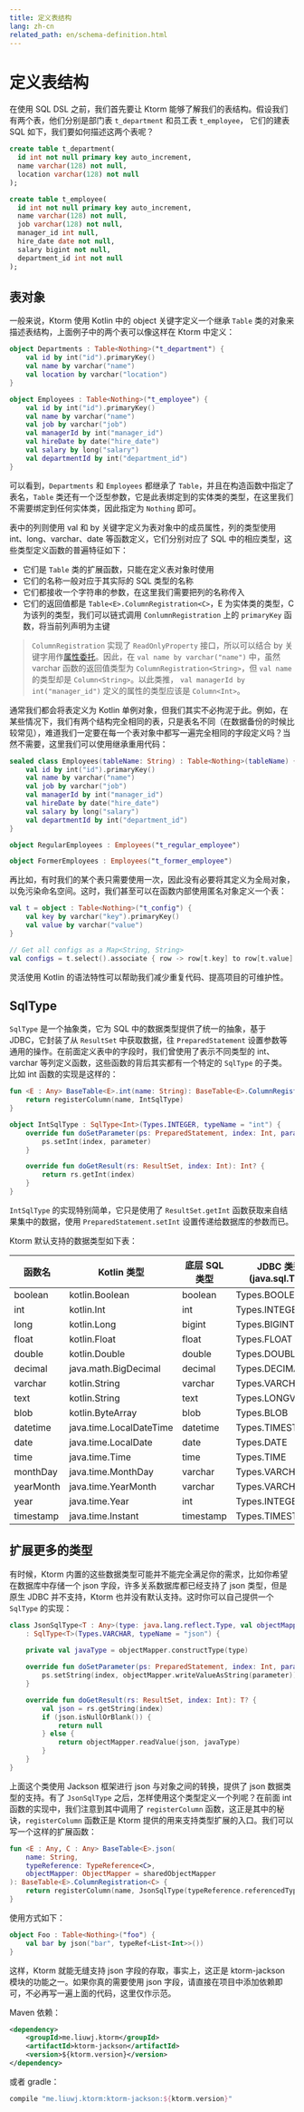 ```yaml
---
title: 定义表结构
lang: zh-cn
related_path: en/schema-definition.html
---
```


# 定义表结构

在使用 SQL DSL 之前，我们首先要让 Ktorm 能够了解我们的表结构。假设我们有两个表，他们分别是部门表 `t_department` 和员工表 `t_employee`， 它们的建表 SQL 如下，我们要如何描述这两个表呢？

```sql
create table t_department(
  id int not null primary key auto_increment,
  name varchar(128) not null,
  location varchar(128) not null
);

create table t_employee(
  id int not null primary key auto_increment,
  name varchar(128) not null,
  job varchar(128) not null,
  manager_id int null,
  hire_date date not null,
  salary bigint not null,
  department_id int not null
);
```

## 表对象

一般来说，Ktorm 使用 Kotlin 中的 object 关键字定义一个继承 `Table` 类的对象来描述表结构，上面例子中的两个表可以像这样在 Ktorm 中定义：

```kotlin
object Departments : Table<Nothing>("t_department") {
    val id by int("id").primaryKey()
    val name by varchar("name")
    val location by varchar("location")
}

object Employees : Table<Nothing>("t_employee") {
    val id by int("id").primaryKey()
    val name by varchar("name")
    val job by varchar("job")
    val managerId by int("manager_id")
    val hireDate by date("hire_date")
    val salary by long("salary")
    val departmentId by int("department_id")
}
```

可以看到，`Departments` 和 `Employees` 都继承了 `Table`，并且在构造函数中指定了表名，`Table` 类还有一个泛型参数，它是此表绑定到的实体类的类型，在这里我们不需要绑定到任何实体类，因此指定为 `Nothing` 即可。

表中的列则使用 val 和 by 关键字定义为表对象中的成员属性，列的类型使用 int、long、varchar、date 等函数定义，它们分别对应了 SQL 中的相应类型，这些类型定义函数的普遍特征如下：

- 它们是 `Table` 类的扩展函数，只能在定义表对象时使用
- 它们的名称一般对应于其实际的 SQL 类型的名称
- 它们都接收一个字符串的参数，在这里我们需要把列的名称传入
- 它们的返回值都是 `Table<E>.ColumnRegistration<C>`，E 为实体类的类型，C 为该列的类型，我们可以链式调用 `ConlumnRegistration` 上的 `primaryKey` 函数，将当前列声明为主键

> `ColumnRegistration` 实现了 `ReadOnlyProperty` 接口，所以可以结合 by 关键字用作[属性委托](https://kotlinlang.org/docs/reference/delegated-properties.html)。因此，在 `val name by varchar("name")` 中，虽然 varchar 函数的返回值类型为 `ColumnRegistration<String>`，但 `val name` 的类型却是 `Column<String>`。以此类推， `val managerId by int("manager_id")` 定义的属性的类型应该是 `Column<Int>`。

通常我们都会将表定义为 Kotlin 单例对象，但我们其实不必拘泥于此。例如，在某些情况下，我们有两个结构完全相同的表，只是表名不同（在数据备份的时候比较常见），难道我们一定要在每一个表对象中都写一遍完全相同的字段定义吗？当然不需要，这里我们可以使用继承重用代码：

```kotlin
sealed class Employees(tableName: String) : Table<Nothing>(tableName) {
    val id by int("id").primaryKey()
    val name by varchar("name")
    val job by varchar("job")
    val managerId by int("manager_id")
    val hireDate by date("hire_date")
    val salary by long("salary")
    val departmentId by int("department_id")
}

object RegularEmployees : Employees("t_regular_employee")

object FormerEmployees : Employees("t_former_employee")
```

再比如，有时我们的某个表只需要使用一次，因此没有必要将其定义为全局对象，以免污染命名空间。这时，我们甚至可以在函数内部使用匿名对象定义一个表：

```kotlin
val t = object : Table<Nothing>("t_config") {
    val key by varchar("key").primaryKey()
    val value by varchar("value")
}

// Get all configs as a Map<String, String>
val configs = t.select().associate { row -> row[t.key] to row[t.value] }
```

灵活使用 Kotlin 的语法特性可以帮助我们减少重复代码、提高项目的可维护性。

## SqlType

`SqlType` 是一个抽象类，它为 SQL 中的数据类型提供了统一的抽象，基于 JDBC，它封装了从 `ResultSet` 中获取数据，往 `PreparedStatement` 设置参数等通用的操作。在前面定义表中的字段时，我们曾使用了表示不同类型的 int、varchar 等列定义函数，这些函数的背后其实都有一个特定的 `SqlType` 的子类。比如 int 函数的实现是这样的：

```kotlin
fun <E : Any> BaseTable<E>.int(name: String): BaseTable<E>.ColumnRegistration<Int> {
    return registerColumn(name, IntSqlType)
}

object IntSqlType : SqlType<Int>(Types.INTEGER, typeName = "int") {
    override fun doSetParameter(ps: PreparedStatement, index: Int, parameter: Int) {
        ps.setInt(index, parameter)
    }

    override fun doGetResult(rs: ResultSet, index: Int): Int? {
        return rs.getInt(index)
    }
}
```

`IntSqlType` 的实现特别简单，它只是使用了 `ResultSet.getInt` 函数获取来自结果集中的数据，使用 `PreparedStatement.setInt` 设置传递给数据库的参数而已。

Ktorm 默认支持的数据类型如下表：

| 函数名    | Kotlin 类型             | 底层 SQL 类型 | JDBC 类型码 (java.sql.Types) |
| --------- | ----------------------- | ------------- | ---------------------------- |
| boolean   | kotlin.Boolean          | boolean       | Types.BOOLEAN                |
| int       | kotlin.Int              | int           | Types.INTEGER                |
| long      | kotlin.Long             | bigint        | Types.BIGINT                 |
| float     | kotlin.Float            | float         | Types.FLOAT                  |
| double    | kotlin.Double           | double        | Types.DOUBLE                 |
| decimal   | java.math.BigDecimal    | decimal       | Types.DECIMAL                |
| varchar   | kotlin.String           | varchar       | Types.VARCHAR                |
| text      | kotlin.String           | text          | Types.LONGVARCHAR            |
| blob      | kotlin.ByteArray        | blob          | Types.BLOB                   |
| datetime  | java.time.LocalDateTime | datetime      | Types.TIMESTAMP              |
| date      | java.time.LocalDate     | date          | Types.DATE                   |
| time      | java.time.Time          | time          | Types.TIME                   |
| monthDay  | java.time.MonthDay      | varchar       | Types.VARCHAR                |
| yearMonth | java.time.YearMonth     | varchar       | Types.VARCHAR                |
| year      | java.time.Year          | int           | Types.INTEGER                |
| timestamp | java.time.Instant       | timestamp     | Types.TIMESTAMP              |

## 扩展更多的类型

有时候，Ktorm 内置的这些数据类型可能并不能完全满足你的需求，比如你希望在数据库中存储一个 json 字段，许多关系数据库都已经支持了 json 类型，但是原生 JDBC 并不支持，Ktorm 也并没有默认支持。这时你可以自己提供一个 `SqlType` 的实现：

```kotlin
class JsonSqlType<T : Any>(type: java.lang.reflect.Type, val objectMapper: ObjectMapper) 
    : SqlType<T>(Types.VARCHAR, typeName = "json") {
        
    private val javaType = objectMapper.constructType(type)

    override fun doSetParameter(ps: PreparedStatement, index: Int, parameter: T) {
        ps.setString(index, objectMapper.writeValueAsString(parameter))
    }

    override fun doGetResult(rs: ResultSet, index: Int): T? {
        val json = rs.getString(index)
        if (json.isNullOrBlank()) {
            return null
        } else {
            return objectMapper.readValue(json, javaType)
        }
    }
}
```

上面这个类使用 Jackson 框架进行 json 与对象之间的转换，提供了 json 数据类型的支持。有了 `JsonSqlType` 之后，怎样使用这个类型定义一个列呢？在前面 int 函数的实现中，我们注意到其中调用了 `registerColumn` 函数，这正是其中的秘诀，`registerColumn` 函数正是 Ktorm 提供的用来支持类型扩展的入口。我们可以写一个这样的扩展函数：

```kotlin
fun <E : Any, C : Any> BaseTable<E>.json(
    name: String,
    typeReference: TypeReference<C>,
    objectMapper: ObjectMapper = sharedObjectMapper
): BaseTable<E>.ColumnRegistration<C> {
    return registerColumn(name, JsonSqlType(typeReference.referencedType, objectMapper))
}
```

使用方式如下：

```kotlin
object Foo : Table<Nothing>("foo") {
    val bar by json("bar", typeRef<List<Int>>())
}
```

这样，Ktorm 就能无缝支持 json 字段的存取，事实上，这正是 ktorm-jackson 模块的功能之一。如果你真的需要使用 json 字段，请直接在项目中添加依赖即可，不必再写一遍上面的代码，这里仅作示范。

Maven 依赖： 

```xml
<dependency>
    <groupId>me.liuwj.ktorm</groupId>
    <artifactId>ktorm-jackson</artifactId>
    <version>${ktorm.version}</version>
</dependency>
```

或者 gradle： 

```groovy
compile "me.liuwj.ktorm:ktorm-jackson:${ktorm.version}"
```

